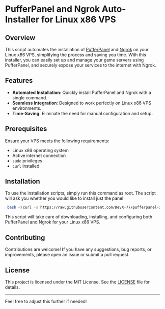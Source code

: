  # PufferPanel and Ngrok Auto-Installer for Linux x86 VPS

## Overview

This script automates the installation of [PufferPanel](https://pufferpanel.com/) and [Ngrok](https://ngrok.com/) on your Linux x86 VPS, simplifying the process and saving you time. With this installer, you can easily set up and manage your game servers using PufferPanel, and securely expose your services to the internet with Ngrok.

## Features

- **Automated Installation**: Quickly install PufferPanel and Ngrok with a single command.
- **Seamless Integration**: Designed to work perfectly on Linux x86 VPS environments.
- **Time-Saving**: Eliminate the need for manual configuration and setup.

## Prerequisites

Ensure your VPS meets the following requirements:

- Linux x86 operating system
- Active internet connection
- `sudo` privileges
- `curl` installed
## Installation
To use the installation scripts, simply run this command as root. The script will ask you whether you would like to install just the panel

```sh
 bash <(curl -s https://raw.githubusercontent.com/DevX-77/pufferpanel-installer/refs/heads/main/pufferpanel.sh)
```

This script will take care of downloading, installing, and configuring both PufferPanel and Ngrok for your Linux x86 VPS.

## Contributing

Contributions are welcome! If you have any suggestions, bug reports, or improvements, please open an issue or submit a pull request.

## License

This project is licensed under the MIT License. See the [LICENSE](https://github.com/Devbhai7/pufferpanel-installer/blob/main/LICENSE) file for details.

---

Feel free to adjust this further if needed!
